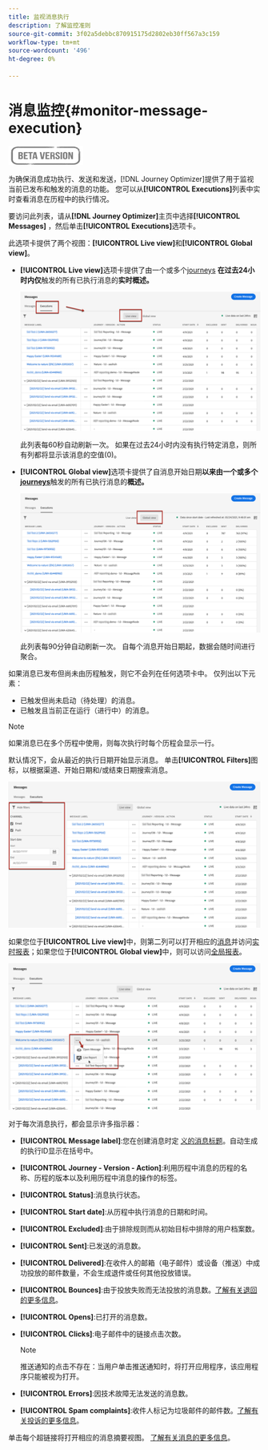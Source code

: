 ```yaml
---
title: 监视消息执行
description: 了解监控准则
source-git-commit: 3f02a5debbc870915175d2802eb30ff567a3c159
workflow-type: tm+mt
source-wordcount: '496'
ht-degree: 0%

---
```


# 消息监控{#monitor-message-execution}

![](assets/do-not-localize/badge.png)

为确保消息成功执行、发送和发送，[!DNL Journey Optimizer]提供了用于监视当前已发布和触发的消息的功能。 您可以从&#x200B;**[!UICONTROL Executions]**&#x200B;列表中实时查看消息在历程<!--and APIs-->中的执行情况。

要访问此列表，请从&#x200B;**[!DNL Journey Optimizer]**&#x200B;主页中选择&#x200B;**[!UICONTROL Messages]** ，然后单击&#x200B;**[!UICONTROL Executions]**&#x200B;选项卡。

此选项卡提供了两个视图：**[!UICONTROL Live view]**&#x200B;和&#x200B;**[!UICONTROL Global view]**。

* **[!UICONTROL Live view]**&#x200B;选项卡提供了由一个或多个[journeys](building-journeys/journey.md) **在过去24小时内仅**&#x200B;触发的所有已执行消息的&#x200B;**实时概述。**

   ![](assets/message-execution-tab-live.png)

   此列表每60秒自动刷新一次。 如果在过去24小时内没有执行特定消息，则所有列都将显示该消息的空值(0)。

* **[!UICONTROL Global view]**&#x200B;选项卡提供了自消息开始日期&#x200B;**以来由一个或多个[journeys](building-journeys/journey.md)**&#x200B;触发的所有已执行消息的&#x200B;**概述。**

   ![](assets/message-execution-tab-global.png)

   此列表每90分钟自动刷新一次。 自每个消息开始日期起，数据会随时间进行聚合。

如果消息已发布但尚未由历程触发，则它不会列在任何选项卡中。 仅列出以下元素：
* 已触发但尚未启动（待处理）的消息。
* 已触发且当前正在运行（进行中）的消息。

<!--For multichannel messages, one row per channel is displayed for each message. STILL VALID? looks like NOT-->

>[!NOTE]
>
>如果消息已在多个历程中使用，则每次执行时每个历程会显示一行。

<!--![](assets/message-execution-multichannel.png)-->

<!--If a message has been used in several journeys, the **[!UICONTROL Source]** column displays **[!UICONTROL Multiple]**.-->

默认情况下，会从最近的执行日期开始显示消息。 单击&#x200B;**[!UICONTROL Filters]**&#x200B;图标，以根据渠道、开始日期和/或结束日期搜索消息。

![](assets/message-execution-tab-filters.png)

如果您位于&#x200B;**[!UICONTROL Live view]**&#x200B;中，则<!--**[!UICONTROL Quick action]**-->第二列可以打开相应的[消息](create-message.md)并访问[实时报表](reports/live-report.md)；如果您位于&#x200B;**[!UICONTROL Global view]**&#x200B;中，则可以访问[全局报表](reports/global-report.md)。

![](assets/message-execution-open-live-report.png)

对于每次消息执行，都会显示许多指示器：

* **[!UICONTROL Message label]**:您在创建消息时定 [义的消息标题](create-message.md)。自动生成的执行ID显示在括号中。

   <!--**[!UICONTROL Execution ID]**: Automatically generated identifier.
  **[!UICONTROL Source]**: Name of the journey leveraging that message.-->

* **[!UICONTROL Journey - Version - Action]**:利用历程中消息的历程的名称、历程的版本以及利用历程中消息的操作的标签。

* **[!UICONTROL Status]**:消息执行状态。  <!--List all the possible statuses? For now only Live status? The user cannot stop or cancel the execution. TBC by Fred-->

* **[!UICONTROL Start date]**:从历程中执行消息的日期和时间。

   <!--Targeted: Number of targeted profiles for each message execution. To come?-->

* **[!UICONTROL Excluded]**:由于排除规则而从初始目标中排除的用户档案数。

* **[!UICONTROL Sent]**:已发送的消息数。

* **[!UICONTROL Delivered]**:在收件人的邮箱（电子邮件）或设备（推送）中成功投放的邮件数量，不会生成退件或任何其他投放错误。

* **[!UICONTROL Bounces]**:由于投放失败而无法投放的消息数。[了解有关退回的更多信息](suppression-list.md)。

* **[!UICONTROL Opens]**:已打开的消息数。

* **[!UICONTROL Clicks]**:电子邮件中的链接点击次数。

   >[!NOTE]
   >
   >推送通知的点击不存在：当用户单击推送通知时，将打开应用程序，该应用程序只能被视为打开。

* **[!UICONTROL Errors]**:因技术故障无法发送的消息数。

* **[!UICONTROL Spam complaints]**:收件人标记为垃圾邮件的邮件数。[了解有关投诉的更多信息](https://experienceleague.adobe.com/docs/deliverability-learn/deliverability-best-practice-guide/metrics-for-deliverability/complaints.html#metrics-for-deliverability)。

单击每个超链接将打开相应的消息摘要视图。 [了解有关消息的更多信息](create-message.md)。
